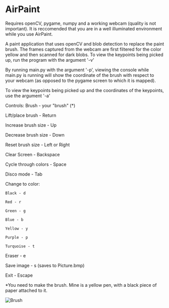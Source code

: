 # AirPaint
Requires openCV, pygame, numpy and a working webcam (quality is not important).
It is reccomended that you are in a well illuminated environment while you use
AirPaint.

A paint application that uses openCV and blob detection to replace the paint brush.
The frames captured from the webcam are first filtered for the color yellow and then
scanned for dark blobs. To view the keypoints being picked up, run the program with
the argument '-v'
  
By running main.py with the argument '-p', viewing the console while main.py is running 
will show the coordinate of the brush with respect to your webcam 
(as opposed to the pygame screen to which it is mapped).

To view the keypoints being picked up and the coordinates of the keypoints, use the 
argument '-a'

Controls:
  Brush - your "brush" (*)
  
  Lift/place brush - Return
  
  Increase brush size - Up
  
  Decrease brush size - Down
  
  Reset brush size - Left or Right

  Clear Screen - Backspace

  Cycle through colors - Space
  
  Disco mode - Tab
  
  Change to color:	
  
  	Black - d
  	
  	Red - r
  	
  	Green - g
  	
  	Blue - b
  	
  	Yellow - y
  	
  	Purple - p
  	
  	Turquoise - t

  Eraser - e
  
  Save image - s (saves to Picture.bmp)

  Exit - Escape
  

*You need to make the brush. Mine is a yellow pen, with a black piece of paper attached to it.

![Brush](http://i.imgur.com/K6bKWJx.jpg "Brush")

